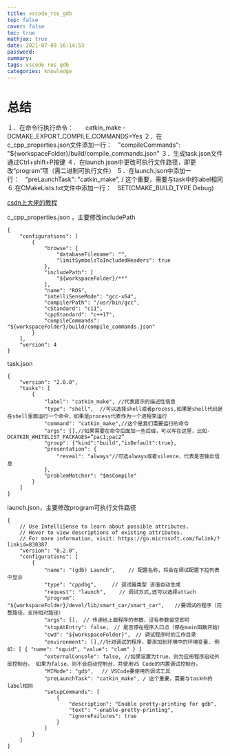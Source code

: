 ```yaml
---
title: vscode_ros_gdb
top: false
cover: false
toc: true
mathjax: true
date: 2021-07-09 16:14:53
password:
summary:
tags: vscode ros gdb
categories: knowledge
---
```


# 总结

１．在命令行执行命令：　　catkin_make -DCMAKE_EXPORT_COMPILE_COMMANDS=Yes
２．在c_cpp_properties.json文件添加一行：　"compileCommands": "${workspaceFolder}/build/compile_commands.json"
３．生成task.json文件　通过Ctrl+shift+P按键
４．在launch.json中更改可执行文件路径，即更改“program”项（需二进制可执行文件）
５．在launch.json中添加一行：　"preLaunchTask": "catkin_make", / 这个重要，需要与task中的label相同
６.在CMakeLists.txt文件中添加一行：　SET(CMAKE_BUILD_TYPE Debug)

[csdn上大佬的教程](https://blog.csdn.net/ABC_ORANGE/article/details/102665792)

c_cpp_properties.json ，主要修改includePath

~~~
{
    "configurations": [
        {
            "browse": {
                "databaseFilename": "",
                "limitSymbolsToIncludedHeaders": true
            },
            "includePath": [
            	"${workspaceFolder}/**"
            ],
            "name": "ROS",
            "intelliSenseMode": "gcc-x64",
            "compilerPath": "/usr/bin/gcc",
            "cStandard": "c11",
            "cppStandard": "c++17",
            "compileCommands": "${workspaceFolder}/build/compile_commands.json"
        }
    ],
    "version": 4
}

~~~

task.json

~~~
{
    "version": "2.0.0",
    "tasks": [
        {
            "label": "catkin_make", //代表提示的描述性信息
            "type": "shell",  //可以选择shell或者process,如果是shell代码是在shell里面运行一个命令，如果是process代表作为一个进程来运行
            "command": "catkin_make",//这个是我们需要运行的命令
            "args": [],//如果需要在命令后面加一些后缀，可以写在这里，比如-DCATKIN_WHITELIST_PACKAGES=“pac1;pac2”
            "group": {"kind":"build","isDefault":true},
            "presentation": {
                "reveal": "always"//可选always或者silence，代表是否输出信息
            },
            "problemMatcher": "$msCompile"
        }
    ]
}

~~~

launch.json，主要修改program可执行文件路径

~~~
{
    // Use IntelliSense to learn about possible attributes.
    // Hover to view descriptions of existing attributes.
    // For more information, visit: https://go.microsoft.com/fwlink/?linkid=830387
    "version": "0.2.0",
    "configurations": [
        {
            "name": "(gdb) Launch",　　 // 配置名称，将会在调试配置下拉列表中显示
            "type": "cppdbg",　　　// 调试器类型 该值自动生成
            "request": "launch",　　 // 调试方式,还可以选择attach
            "program": "${workspaceFolder}/devel/lib/smart_car/smart_car",　　//要调试的程序（完整路径，支持相对路径）
            "args": [],　// 传递给上面程序的参数，没有参数留空即可
            "stopAtEntry": false,　// 是否停在程序入口点（停在main函数开始）
            "cwd": "${workspaceFolder}",　// 调试程序时的工作目录
            "environment": [],//针对调试的程序，要添加到环境中的环境变量. 例如: [ { "name": "squid", "value": "clam" } ]
            "externalConsole": false, //如果设置为true，则为应用程序启动外部控制台。 如果为false，则不会启动控制台，并使用VS Code的内置调试控制台。
            "MIMode": "gdb",　 // VSCode要使用的调试工具
            "preLaunchTask": "catkin_make", / 这个重要，需要与task中的label相同
            "setupCommands": [
                {
                    "description": "Enable pretty-printing for gdb",
                    "text": "-enable-pretty-printing",
                    "ignoreFailures": true
                }
            ]
        }
    ]
}

~~~

